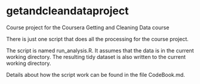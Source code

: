 getandcleandataproject
======================

Course project for the Coursera Getting and Cleaning Data course

There is just one script that does all the processing for the course project.

The script is named run_analysis.R. It assumes that the data is in the current working directory. The resulting tidy dataset is also written to the current working directory.

Details about how the script work can be found in the file CodeBook.md.
